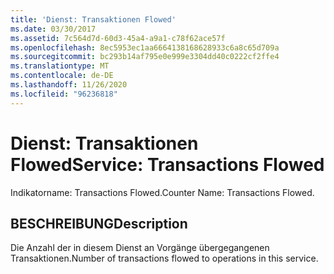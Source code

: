 ```yaml
---
title: 'Dienst: Transaktionen Flowed'
ms.date: 03/30/2017
ms.assetid: 7c564d7d-60d3-45a4-a9a1-c78f62ace57f
ms.openlocfilehash: 8ec5953ec1aa6664138168628933c6a8c65d709a
ms.sourcegitcommit: bc293b14af795e0e999e3304dd40c0222cf2ffe4
ms.translationtype: MT
ms.contentlocale: de-DE
ms.lasthandoff: 11/26/2020
ms.locfileid: "96236818"
---
```

# <a name="service-transactions-flowed"></a><span data-ttu-id="dd7fd-102">Dienst: Transaktionen Flowed</span><span class="sxs-lookup"><span data-stu-id="dd7fd-102">Service: Transactions Flowed</span></span>

<span data-ttu-id="dd7fd-103">Indikatorname: Transactions Flowed.</span><span class="sxs-lookup"><span data-stu-id="dd7fd-103">Counter Name: Transactions Flowed.</span></span>  
  
## <a name="description"></a><span data-ttu-id="dd7fd-104">BESCHREIBUNG</span><span class="sxs-lookup"><span data-stu-id="dd7fd-104">Description</span></span>  

 <span data-ttu-id="dd7fd-105">Die Anzahl der in diesem Dienst an Vorgänge übergegangenen Transaktionen.</span><span class="sxs-lookup"><span data-stu-id="dd7fd-105">Number of transactions flowed to operations in this service.</span></span>
